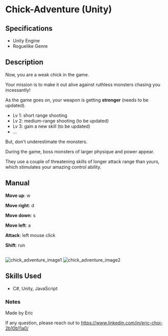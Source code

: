 # Chick-Adventure (Unity)

## Specifications
- Unity Engine
- Roguelike Genre

## Description
Now, you are a weak chick in the game.

Your mission is to make it out alive against ruthless monsters chasing you incessantly!

As the game goes on, your weapon is getting **stronger** (needs to be updated).

- Lv 1: short range shooting
- Lv 2: medium-range shooting (to be updated)
- Lv 3: gain a new skill (to be updated)
- ...

But, don't underestimate the monsters. 

During the game, boss monsters of larger physique and power appear.

They use a couple of threatening skills of longer attack range than yours, which stimulates your amazing control ability.

## Manual
**Move up**: w

**Move right**: d

**Move down**: s

**Move left**: a

**Attack**: left mouse click

**Shift**: run

##
![chick_adventure_image1](https://user-images.githubusercontent.com/39285147/151664287-105f7ae9-c634-4398-8f1e-eaf07c75a665.png)
![chick_adventure_image2](https://user-images.githubusercontent.com/39285147/151664671-9e93506a-4f75-42bb-b5cc-d174fa0362dd.png)
##

## Skills Used
- C#, Unity, JavaScript

### Notes
Made by Eric

If any question, please reach out to https://www.linkedin.com/in/eric-choi-2b10b11a0/
